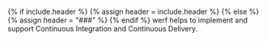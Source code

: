 {% if include.header %}
{% assign header = include.header %}
{% else %}
{% assign header = "###" %}
{% endif %}
werf helps to implement and support Continuous Integration and Continuous Delivery.

